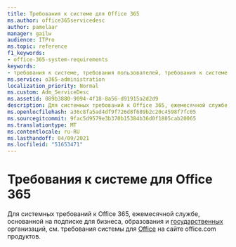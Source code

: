 ```yaml
---
title: Требования к системе для Office 365
ms.author: office365servicedesc
author: pamelaar
manager: gailw
audience: ITPro
ms.topic: reference
f1_keywords:
- office-365-system-requirements
keywords:
- требования к системе, требования пользователей, требования к системе Office 365
ms.service: o365-administration
localization_priority: Normal
ms.custom: Adm_ServiceDesc
ms.assetid: 089b3880-9094-4f18-8a56-d91915a2d2d9
description: Для системных требований к Office 365, ежемесячной службе, основанной на подписке для бизнеса, образования и государственных организаций, см. требования системы для Office на сайте office.com продуктов.
ms.openlocfilehash: a36c8fa5ad4df9f726d8f689b2c20c4598f7fc05
ms.sourcegitcommit: 9fac5d9579e3b370b15384b36d0f1805cab20065
ms.translationtype: MT
ms.contentlocale: ru-RU
ms.lasthandoff: 04/09/2021
ms.locfileid: "51653471"
---
```

# <a name="office-365-system-requirements"></a>Требования к системе для Office 365

Для системных требований к Office 365, ежемесячной службе, основанной на подписке для бизнеса, образования и [государственных](https://go.microsoft.com/fwlink/?LinkID=509817&amp;clcid=0x409) организаций, см. требования системы для [Office](https://go.microsoft.com/fwlink/?LinkID=626095&amp;clcid=0x409) на сайте office.com продуктов. 
  

